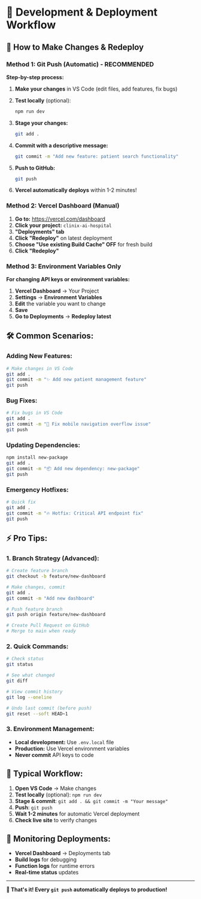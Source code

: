 # 🔄 Development & Deployment Workflow

## 🚀 **How to Make Changes & Redeploy**

### **Method 1: Git Push (Automatic) - RECOMMENDED**

**Step-by-step process:**

1. **Make your changes** in VS Code (edit files, add features, fix bugs)

2. **Test locally** (optional):

   ```bash
   npm run dev
   ```

3. **Stage your changes:**

   ```bash
   git add .
   ```

4. **Commit with a descriptive message:**

   ```bash
   git commit -m "Add new feature: patient search functionality"
   ```

5. **Push to GitHub:**

   ```bash
   git push
   ```

6. **Vercel automatically deploys** within 1-2 minutes!

### **Method 2: Vercel Dashboard (Manual)**

1. **Go to:** https://vercel.com/dashboard
2. **Click your project:** `clinix-ai-hospital`
3. **"Deployments" tab**
4. **Click "Redeploy"** on latest deployment
5. **Choose "Use existing Build Cache" OFF** for fresh build
6. **Click "Redeploy"**

### **Method 3: Environment Variables Only**

**For changing API keys or environment variables:**

1. **Vercel Dashboard** → Your Project
2. **Settings** → **Environment Variables**
3. **Edit** the variable you want to change
4. **Save**
5. **Go to Deployments** → **Redeploy latest**

## 🛠️ **Common Scenarios:**

### **Adding New Features:**

```bash
# Make changes in VS Code
git add .
git commit -m "✨ Add new patient management feature"
git push
```

### **Bug Fixes:**

```bash
# Fix bugs in VS Code
git add .
git commit -m "🐛 Fix mobile navigation overflow issue"
git push
```

### **Updating Dependencies:**

```bash
npm install new-package
git add .
git commit -m "📦 Add new dependency: new-package"
git push
```

### **Emergency Hotfixes:**

```bash
# Quick fix
git add .
git commit -m "🔥 Hotfix: Critical API endpoint fix"
git push
```

## ⚡ **Pro Tips:**

### **1. Branch Strategy (Advanced):**

```bash
# Create feature branch
git checkout -b feature/new-dashboard

# Make changes, commit
git add .
git commit -m "Add new dashboard"

# Push feature branch
git push origin feature/new-dashboard

# Create Pull Request on GitHub
# Merge to main when ready
```

### **2. Quick Commands:**

```bash
# Check status
git status

# See what changed
git diff

# View commit history
git log --oneline

# Undo last commit (before push)
git reset --soft HEAD~1
```

### **3. Environment Management:**

- **Local development:** Use `.env.local` file
- **Production:** Use Vercel environment variables
- **Never commit** API keys to code

## 🎯 **Typical Workflow:**

1. **Open VS Code** → Make changes
2. **Test locally** (optional): `npm run dev`
3. **Stage & commit**: `git add . && git commit -m "Your message"`
4. **Push**: `git push`
5. **Wait 1-2 minutes** for automatic Vercel deployment
6. **Check live site** to verify changes

## 📱 **Monitoring Deployments:**

- **Vercel Dashboard** → Deployments tab
- **Build logs** for debugging
- **Function logs** for runtime errors
- **Real-time status** updates

---

**🎉 That's it! Every `git push` automatically deploys to production!**
